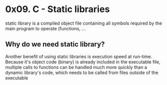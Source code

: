 # 0x09. C - Static libraries

static library is a compiled object file containing all symbols required by the main program to operate (functions, ...

## Why do we need static library?
Another benefit of using static libraries is execution speed at run-time. Because  it's object code (binary) is already included in the executable file, multiple calls to functions can be handled much more quickly than a dynamic library's code, which needs to be called from files outside of the executable

